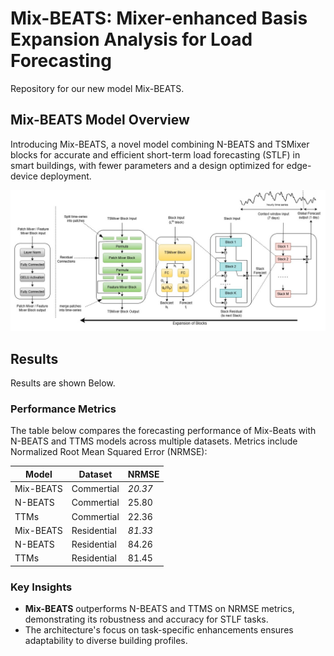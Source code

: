 # Mix-BEATS: Mixer-enhanced Basis Expansion Analysis for Load Forecasting
Repository for our new model Mix-BEATS.

## Mix-BEATS Model Overview
Introducing Mix-BEATS, a novel model combining N-BEATS and TSMixer blocks for accurate and efficient short-term load forecasting (STLF) in smart buildings, with fewer parameters and a design optimized for edge-device deployment.

![Mix-BEATS Model Figure](Mix-BEATS/plots/mix-beats.jpg)

## Results

Results are shown Below.

### Performance Metrics

The table below compares the forecasting performance of Mix-Beats with N-BEATS and TTMS models across multiple datasets. Metrics include Normalized Root Mean Squared Error (NRMSE):

| Model      |   Dataset   | NRMSE  |
|------------|----------   |------- |
| Mix-BEATS  | Commertial  | *20.37*  |
| N-BEATS    | Commertial  | 25.80  |
| TTMs       | Commertial  | 22.36  |
| Mix-BEATS  | Residential | *81.33*  |
| N-BEATS    | Residential | 84.26  |
| TTMs       | Residential | 81.45   | 

### Key Insights

- **Mix-BEATS** outperforms N-BEATS and TTMS on NRMSE metrics, demonstrating its robustness and accuracy for STLF tasks.
- The architecture's focus on task-specific enhancements ensures adaptability to diverse building profiles.


